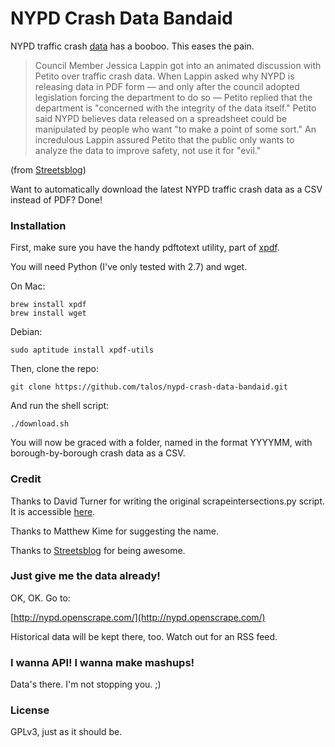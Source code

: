 # NYPD Crash Data Bandaid

NYPD traffic crash [data][] has a booboo. This eases the pain.

  [data]: http://www.nyc.gov/html/nypd/html/traffic_reports/motor_vehicle_accident_data.shtml

> Council Member Jessica Lappin got into an animated discussion with
> Petito over traffic crash data. When Lappin asked why NYPD is
> releasing data in PDF form — and only after the council adopted
> legislation forcing the department to do so — Petito replied that the
> department is "concerned with the integrity of the data itself."
> Petito said NYPD believes data released on a spreadsheet could be
> manipulated by people who want "to make a point of some sort." An
> incredulous Lappin assured Petito that the public only wants to
> analyze the data to improve safety, not use it for "evil."

(from [Streetsblog][])

  [Streetsblog]: http://www.streetsblog.org/2012/02/15/nypds-lax-crash-investigations-may-violate-state-law

Want to automatically download the latest NYPD traffic crash data as a
CSV instead of PDF?  Done!

### Installation

First, make sure you have the handy pdftotext utility, part of [xpdf][].

  [xpdf]: http://www.foolabs.com/xpdf/

You will need Python (I've only tested with 2.7) and wget.

On Mac:

    brew install xpdf
    brew install wget

Debian:

    sudo aptitude install xpdf-utils

Then, clone the repo:


    git clone https://github.com/talos/nypd-crash-data-bandaid.git

And run the shell script:


    ./download.sh


You will now be graced with a folder, named in the format YYYYMM, with
borough-by-borough crash data as a CSV.

### Credit

Thanks to David Turner for writing the original scrapeintersections.py
script.  It is accessible [here](http://novalis.org/programs/scrapeintersections.txt).

Thanks to Matthew Kime for suggesting the name.

Thanks to [Streetsblog](http://www.streetsblog.org/) for being awesome.

### Just give me the data already!

OK, OK.  Go to:

[http://nypd.openscrape.com/](http://nypd.openscrape.com/)

Historical data will be kept there, too.  Watch out for an RSS feed.

### I wanna API! I wanna make mashups!

Data's there.  I'm not stopping you. ;)

### License

GPLv3, just as it should be.
